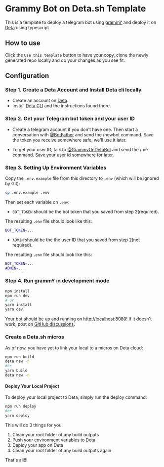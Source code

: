 # Grammy Bot on Deta.sh Template

This is a template to deploy a telegram bot using [grammY](https://grammy.dev) and deploy it on [Deta](https://deta.sh) using typescript

## How to use

Click the `Use this template` button to have your copy, clone the newly generated repo locally and do your changes as you see fit.

## Configuration

### Step 1. Create a Deta Account and Install Deta cli locally

- Create an account on [Deta](https://www.deta.sh/?ref=waptik).
- Install [Deta CLI](https://docs.deta.sh/docs/cli/install?ref=waptik) and the instructions found there.

### Step 2. Get your Telegram bot token and your user ID

- Create a telegram account if you don't have one. Then start a conversation with [@BotFather](https://t.me/@BotFather) and send the /newbot command. Save the token you receive somewhere safe, we'll use it later.

- To get your user ID, talk to [@GrammyOnDetaBot](https://t.me/GrammyOnDetaBot) and send the /me command. Save your user id somewhere for later.

### Step 3. Setting Up Environment Variables

Copy the `.env.example` file from this directory to `.env` (which will be ignored by Git):

```bash
cp .env.example .env
```

Then set each variable on `.env`:

- `BOT_TOKEN` should be the bot token that you saved from step 2(required).

The resulting `.env` file should look like this:

```bash
BOT_TOKEN=...
```

- `ADMIN` should be the the user ID that you saved from step 2(not required).

The resulting `.env` file should look like this:

```bash
BOT_TOKEN=...
ADMIN=...
```

### Step 4. Run grammY in development mode

```bash
npm install
npm run dev
# or
yarn install
yarn dev
```

Your bot should be up and running on [http://localhost:8080](http://localhost:8080)! If it doesn't work, post on [GitHub discussions](https://github.com/waptik/grammy-on-deta-template/discussions).

### Create a Deta.sh micros

As of now, you have yet to link your local to a micros on Deta cloud:

```bash
npm run build
deta new -n
#or
yarn build
deta new -n
```

#### Deploy Your Local Project

To deploy your local project to Deta, simply run the deploy command:

```sh
npm run deploy
#or
yarn deploy
```

This will do 3 things for you:

1. Clean your root folder of any build outputs
2. Push your environment variables to Deta
3. Deploy your app on Deta
4. Clean your root folder of any build outputs again

That's all!!!
